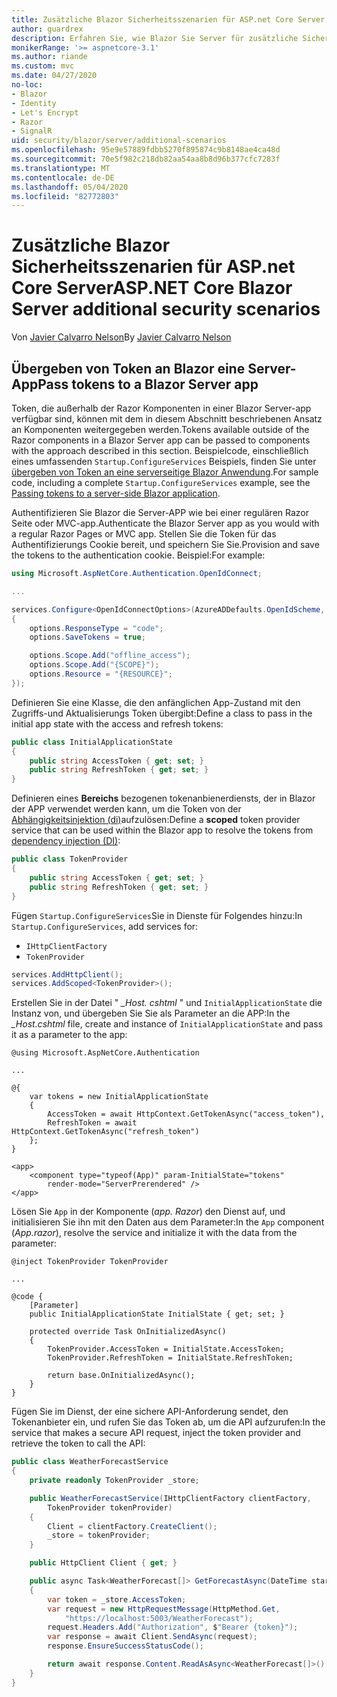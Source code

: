 ```yaml
---
title: Zusätzliche Blazor Sicherheitsszenarien für ASP.net Core Server
author: guardrex
description: Erfahren Sie, wie Blazor Sie Server für zusätzliche Sicherheitsszenarien konfigurieren.
monikerRange: '>= aspnetcore-3.1'
ms.author: riande
ms.custom: mvc
ms.date: 04/27/2020
no-loc:
- Blazor
- Identity
- Let's Encrypt
- Razor
- SignalR
uid: security/blazor/server/additional-scenarios
ms.openlocfilehash: 95e9e57889fdbb5270f895874c9b8148ae4ca48d
ms.sourcegitcommit: 70e5f982c218db82aa54aa8b8d96b377cfc7283f
ms.translationtype: MT
ms.contentlocale: de-DE
ms.lasthandoff: 05/04/2020
ms.locfileid: "82772803"
---
```

# <a name="aspnet-core-blazor-server-additional-security-scenarios"></a><span data-ttu-id="186ae-103">Zusätzliche Blazor Sicherheitsszenarien für ASP.net Core Server</span><span class="sxs-lookup"><span data-stu-id="186ae-103">ASP.NET Core Blazor Server additional security scenarios</span></span>

<span data-ttu-id="186ae-104">Von [Javier Calvarro Nelson](https://github.com/javiercn)</span><span class="sxs-lookup"><span data-stu-id="186ae-104">By [Javier Calvarro Nelson](https://github.com/javiercn)</span></span>

## <a name="pass-tokens-to-a-blazor-server-app"></a><span data-ttu-id="186ae-105">Übergeben von Token an Blazor eine Server-App</span><span class="sxs-lookup"><span data-stu-id="186ae-105">Pass tokens to a Blazor Server app</span></span>

<span data-ttu-id="186ae-106">Token, die außerhalb der Razor Komponenten in einer Blazor Server-app verfügbar sind, können mit dem in diesem Abschnitt beschriebenen Ansatz an Komponenten weitergegeben werden.</span><span class="sxs-lookup"><span data-stu-id="186ae-106">Tokens available outside of the Razor components in a Blazor Server app can be passed to components with the approach described in this section.</span></span> <span data-ttu-id="186ae-107">Beispielcode, einschließlich eines umfassenden `Startup.ConfigureServices` Beispiels, finden Sie unter [übergeben von Token an eine serverseitige Blazor Anwendung](https://github.com/javiercn/blazor-server-aad-sample).</span><span class="sxs-lookup"><span data-stu-id="186ae-107">For sample code, including a complete `Startup.ConfigureServices` example, see the [Passing tokens to a server-side Blazor application](https://github.com/javiercn/blazor-server-aad-sample).</span></span>

<span data-ttu-id="186ae-108">Authentifizieren Sie Blazor die Server-APP wie bei einer regulären Razor Seite oder MVC-app.</span><span class="sxs-lookup"><span data-stu-id="186ae-108">Authenticate the Blazor Server app as you would with a regular Razor Pages or MVC app.</span></span> <span data-ttu-id="186ae-109">Stellen Sie die Token für das Authentifizierungs Cookie bereit, und speichern Sie Sie.</span><span class="sxs-lookup"><span data-stu-id="186ae-109">Provision and save the tokens to the authentication cookie.</span></span> <span data-ttu-id="186ae-110">Beispiel:</span><span class="sxs-lookup"><span data-stu-id="186ae-110">For example:</span></span>

```csharp
using Microsoft.AspNetCore.Authentication.OpenIdConnect;

...

services.Configure<OpenIdConnectOptions>(AzureADDefaults.OpenIdScheme, options =>
{
    options.ResponseType = "code";
    options.SaveTokens = true;

    options.Scope.Add("offline_access");
    options.Scope.Add("{SCOPE}");
    options.Resource = "{RESOURCE}";
});
```

<span data-ttu-id="186ae-111">Definieren Sie eine Klasse, die den anfänglichen App-Zustand mit den Zugriffs-und Aktualisierungs Token übergibt:</span><span class="sxs-lookup"><span data-stu-id="186ae-111">Define a class to pass in the initial app state with the access and refresh tokens:</span></span>

```csharp
public class InitialApplicationState
{
    public string AccessToken { get; set; }
    public string RefreshToken { get; set; }
}
```

<span data-ttu-id="186ae-112">Definieren eines **Bereichs** bezogenen tokenanbienerdiensts, der in Blazor der APP verwendet werden kann, um die Token von der [Abhängigkeitsinjektion (di)](xref:blazor/dependency-injection)aufzulösen:</span><span class="sxs-lookup"><span data-stu-id="186ae-112">Define a **scoped** token provider service that can be used within the Blazor app to resolve the tokens from [dependency injection (DI)](xref:blazor/dependency-injection):</span></span>

```csharp
public class TokenProvider
{
    public string AccessToken { get; set; }
    public string RefreshToken { get; set; }
}
```

<span data-ttu-id="186ae-113">Fügen `Startup.ConfigureServices`Sie in Dienste für Folgendes hinzu:</span><span class="sxs-lookup"><span data-stu-id="186ae-113">In `Startup.ConfigureServices`, add services for:</span></span>

* `IHttpClientFactory`
* `TokenProvider`

```csharp
services.AddHttpClient();
services.AddScoped<TokenProvider>();
```

<span data-ttu-id="186ae-114">Erstellen Sie in der Datei " *_Host. cshtml* " und `InitialApplicationState` die Instanz von, und übergeben Sie Sie als Parameter an die APP:</span><span class="sxs-lookup"><span data-stu-id="186ae-114">In the *_Host.cshtml* file, create and instance of `InitialApplicationState` and pass it as a parameter to the app:</span></span>

```cshtml
@using Microsoft.AspNetCore.Authentication

...

@{
    var tokens = new InitialApplicationState
    {
        AccessToken = await HttpContext.GetTokenAsync("access_token"),
        RefreshToken = await HttpContext.GetTokenAsync("refresh_token")
    };
}

<app>
    <component type="typeof(App)" param-InitialState="tokens" 
        render-mode="ServerPrerendered" />
</app>
```

<span data-ttu-id="186ae-115">Lösen Sie `App` in der Komponente (*app. Razor*) den Dienst auf, und initialisieren Sie ihn mit den Daten aus dem Parameter:</span><span class="sxs-lookup"><span data-stu-id="186ae-115">In the `App` component (*App.razor*), resolve the service and initialize it with the data from the parameter:</span></span>

```razor
@inject TokenProvider TokenProvider

...

@code {
    [Parameter]
    public InitialApplicationState InitialState { get; set; }

    protected override Task OnInitializedAsync()
    {
        TokenProvider.AccessToken = InitialState.AccessToken;
        TokenProvider.RefreshToken = InitialState.RefreshToken;

        return base.OnInitializedAsync();
    }
}
```

<span data-ttu-id="186ae-116">Fügen Sie im Dienst, der eine sichere API-Anforderung sendet, den Tokenanbieter ein, und rufen Sie das Token ab, um die API aufzurufen:</span><span class="sxs-lookup"><span data-stu-id="186ae-116">In the service that makes a secure API request, inject the token provider and retrieve the token to call the API:</span></span>

```csharp
public class WeatherForecastService
{
    private readonly TokenProvider _store;

    public WeatherForecastService(IHttpClientFactory clientFactory, 
        TokenProvider tokenProvider)
    {
        Client = clientFactory.CreateClient();
        _store = tokenProvider;
    }

    public HttpClient Client { get; }

    public async Task<WeatherForecast[]> GetForecastAsync(DateTime startDate)
    {
        var token = _store.AccessToken;
        var request = new HttpRequestMessage(HttpMethod.Get, 
            "https://localhost:5003/WeatherForecast");
        request.Headers.Add("Authorization", $"Bearer {token}");
        var response = await Client.SendAsync(request);
        response.EnsureSuccessStatusCode();

        return await response.Content.ReadAsAsync<WeatherForecast[]>();
    }
}
```
